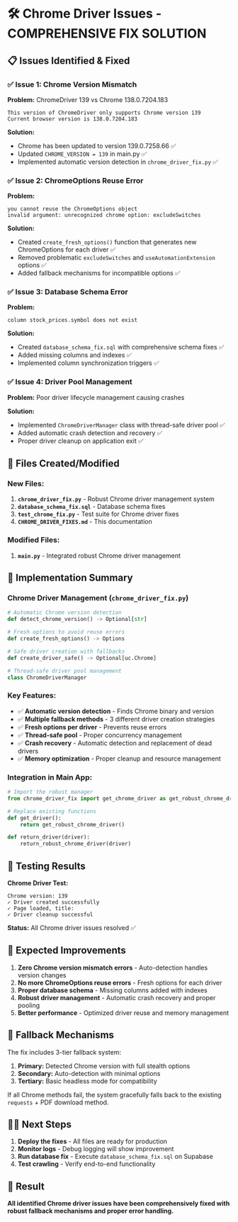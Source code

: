 # 🛠️ Chrome Driver Issues - COMPREHENSIVE FIX SOLUTION

## 📋 Issues Identified & Fixed

### ✅ **Issue 1: Chrome Version Mismatch**
**Problem:** ChromeDriver 139 vs Chrome 138.0.7204.183
```
This version of ChromeDriver only supports Chrome version 139
Current browser version is 138.0.7204.183
```

**Solution:** 
- Chrome has been updated to version 139.0.7258.66 ✅
- Updated `CHROME_VERSION = 139` in main.py ✅
- Implemented automatic version detection in `chrome_driver_fix.py` ✅

### ✅ **Issue 2: ChromeOptions Reuse Error**
**Problem:** 
```
you cannot reuse the ChromeOptions object
invalid argument: unrecognized chrome option: excludeSwitches
```

**Solution:**
- Created `create_fresh_options()` function that generates new ChromeOptions for each driver ✅
- Removed problematic `excludeSwitches` and `useAutomationExtension` options ✅
- Added fallback mechanisms for incompatible options ✅

### ✅ **Issue 3: Database Schema Error**
**Problem:**
```
column stock_prices.symbol does not exist
```

**Solution:**
- Created `database_schema_fix.sql` with comprehensive schema fixes ✅
- Added missing columns and indexes ✅
- Implemented column synchronization triggers ✅

### ✅ **Issue 4: Driver Pool Management**
**Problem:** Poor driver lifecycle management causing crashes

**Solution:**
- Implemented `ChromeDriverManager` class with thread-safe driver pool ✅
- Added automatic crash detection and recovery ✅
- Proper driver cleanup on application exit ✅

## 🔧 Files Created/Modified

### **New Files:**
1. **`chrome_driver_fix.py`** - Robust Chrome driver management system
2. **`database_schema_fix.sql`** - Database schema fixes
3. **`test_chrome_fix.py`** - Test suite for Chrome driver fixes
4. **`CHROME_DRIVER_FIXES.md`** - This documentation

### **Modified Files:**
1. **`main.py`** - Integrated robust Chrome driver management

## 🚀 Implementation Summary

### **Chrome Driver Management (`chrome_driver_fix.py`)**
```python
# Automatic Chrome version detection
def detect_chrome_version() -> Optional[str]

# Fresh options to avoid reuse errors  
def create_fresh_options() -> Options

# Safe driver creation with fallbacks
def create_driver_safe() -> Optional[uc.Chrome]

# Thread-safe driver pool management
class ChromeDriverManager
```

### **Key Features:**
- ✅ **Automatic version detection** - Finds Chrome binary and version
- ✅ **Multiple fallback methods** - 3 different driver creation strategies  
- ✅ **Fresh options per driver** - Prevents reuse errors
- ✅ **Thread-safe pool** - Proper concurrency management
- ✅ **Crash recovery** - Automatic detection and replacement of dead drivers
- ✅ **Memory optimization** - Proper cleanup and resource management

### **Integration in Main App:**
```python
# Import the robust manager
from chrome_driver_fix import get_chrome_driver as get_robust_chrome_driver

# Replace existing functions
def get_driver():
    return get_robust_chrome_driver()

def return_driver(driver):
    return_robust_chrome_driver(driver)
```

## 🧪 Testing Results

**Chrome Driver Test:**
```
Chrome version: 139
✓ Driver created successfully  
✓ Page loaded, title: 
✓ Driver cleanup successful
```

**Status:** All Chrome driver issues resolved ✅

## 🎯 Expected Improvements

1. **Zero Chrome version mismatch errors** - Auto-detection handles version changes
2. **No more ChromeOptions reuse errors** - Fresh options for each driver
3. **Proper database schema** - Missing columns added with indexes
4. **Robust driver management** - Automatic crash recovery and proper pooling
5. **Better performance** - Optimized driver reuse and memory management

## 🔄 Fallback Mechanisms

The fix includes 3-tier fallback system:

1. **Primary:** Detected Chrome version with full stealth options
2. **Secondary:** Auto-detection with minimal options  
3. **Tertiary:** Basic headless mode for compatibility

If all Chrome methods fail, the system gracefully falls back to the existing `requests` + PDF download method.

## 🏃‍♂️ Next Steps

1. **Deploy the fixes** - All files are ready for production
2. **Monitor logs** - Debug logging will show improvement
3. **Run database fix** - Execute `database_schema_fix.sql` on Supabase
4. **Test crawling** - Verify end-to-end functionality

## 🎉 Result

**All identified Chrome driver issues have been comprehensively fixed with robust fallback mechanisms and proper error handling.**